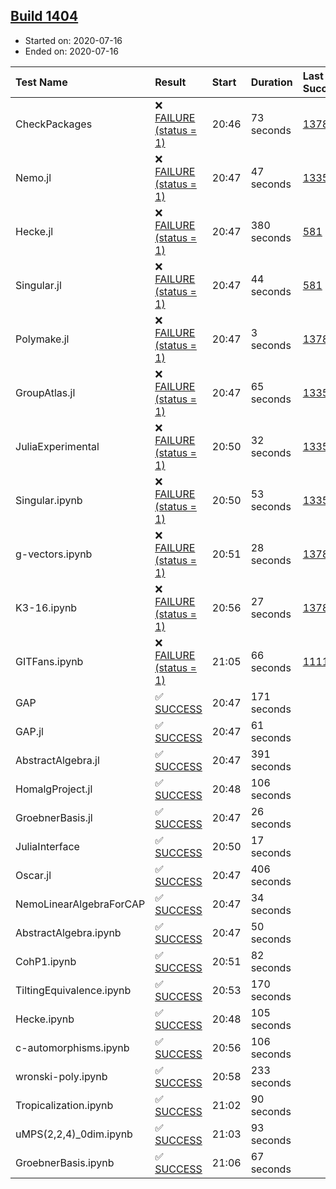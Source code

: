 ## [Build 1404](https://oscarci.mathematik.uni-kl.de/job/oscar-julia-1.4/1404/)

* Started on: 2020-07-16
* Ended on: 2020-07-16

| Test Name    | Result | Start | Duration | Last Success | First Failure |
|:-------------|:-------|:------|:---------|:-------------|:--------------|
| CheckPackages | ❌ [FAILURE (status = 1)](https://oscarci.mathematik.uni-kl.de/job/oscar-julia-1.4/1404/artifact/logs/build-1404/CheckPackages.log) | 20:46 | 73 seconds | [1378](https://oscarci.mathematik.uni-kl.de/job/oscar-julia-1.4/1378/) | [1379](https://oscarci.mathematik.uni-kl.de/job/oscar-julia-1.4/1379/) |
| Nemo.jl | ❌ [FAILURE (status = 1)](https://oscarci.mathematik.uni-kl.de/job/oscar-julia-1.4/1404/artifact/logs/build-1404/Nemo.jl.log) | 20:47 | 47 seconds | [1335](https://oscarci.mathematik.uni-kl.de/job/oscar-julia-1.4/1335/) | [1336](https://oscarci.mathematik.uni-kl.de/job/oscar-julia-1.4/1336/) |
| Hecke.jl | ❌ [FAILURE (status = 1)](https://oscarci.mathematik.uni-kl.de/job/oscar-julia-1.4/1404/artifact/logs/build-1404/Hecke.jl.log) | 20:47 | 380 seconds | [581](https://oscarci.mathematik.uni-kl.de/job/oscar-julia-1.4/581/) | [582](https://oscarci.mathematik.uni-kl.de/job/oscar-julia-1.4/582/) |
| Singular.jl | ❌ [FAILURE (status = 1)](https://oscarci.mathematik.uni-kl.de/job/oscar-julia-1.4/1404/artifact/logs/build-1404/Singular.jl.log) | 20:47 | 44 seconds | [581](https://oscarci.mathematik.uni-kl.de/job/oscar-julia-1.4/581/) | [582](https://oscarci.mathematik.uni-kl.de/job/oscar-julia-1.4/582/) |
| Polymake.jl | ❌ [FAILURE (status = 1)](https://oscarci.mathematik.uni-kl.de/job/oscar-julia-1.4/1404/artifact/logs/build-1404/Polymake.jl.log) | 20:47 | 3 seconds | [1378](https://oscarci.mathematik.uni-kl.de/job/oscar-julia-1.4/1378/) | [1379](https://oscarci.mathematik.uni-kl.de/job/oscar-julia-1.4/1379/) |
| GroupAtlas.jl | ❌ [FAILURE (status = 1)](https://oscarci.mathematik.uni-kl.de/job/oscar-julia-1.4/1404/artifact/logs/build-1404/GroupAtlas.jl.log) | 20:47 | 65 seconds | [1335](https://oscarci.mathematik.uni-kl.de/job/oscar-julia-1.4/1335/) | [1336](https://oscarci.mathematik.uni-kl.de/job/oscar-julia-1.4/1336/) |
| JuliaExperimental | ❌ [FAILURE (status = 1)](https://oscarci.mathematik.uni-kl.de/job/oscar-julia-1.4/1404/artifact/logs/build-1404/JuliaExperimental.log) | 20:50 | 32 seconds | [1335](https://oscarci.mathematik.uni-kl.de/job/oscar-julia-1.4/1335/) | [1336](https://oscarci.mathematik.uni-kl.de/job/oscar-julia-1.4/1336/) |
| Singular.ipynb | ❌ [FAILURE (status = 1)](https://oscarci.mathematik.uni-kl.de/job/oscar-julia-1.4/1404/artifact/logs/build-1404/Singular.ipynb.log) | 20:50 | 53 seconds | [1335](https://oscarci.mathematik.uni-kl.de/job/oscar-julia-1.4/1335/) | [1336](https://oscarci.mathematik.uni-kl.de/job/oscar-julia-1.4/1336/) |
| g-vectors.ipynb | ❌ [FAILURE (status = 1)](https://oscarci.mathematik.uni-kl.de/job/oscar-julia-1.4/1404/artifact/logs/build-1404/g-vectors.ipynb.log) | 20:51 | 28 seconds | [1378](https://oscarci.mathematik.uni-kl.de/job/oscar-julia-1.4/1378/) | [1379](https://oscarci.mathematik.uni-kl.de/job/oscar-julia-1.4/1379/) |
| K3-16.ipynb | ❌ [FAILURE (status = 1)](https://oscarci.mathematik.uni-kl.de/job/oscar-julia-1.4/1404/artifact/logs/build-1404/K3-16.ipynb.log) | 20:56 | 27 seconds | [1378](https://oscarci.mathematik.uni-kl.de/job/oscar-julia-1.4/1378/) | [1379](https://oscarci.mathematik.uni-kl.de/job/oscar-julia-1.4/1379/) |
| GITFans.ipynb | ❌ [FAILURE (status = 1)](https://oscarci.mathematik.uni-kl.de/job/oscar-julia-1.4/1404/artifact/logs/build-1404/GITFans.ipynb.log) | 21:05 | 66 seconds | [1111](https://oscarci.mathematik.uni-kl.de/job/oscar-julia-1.4/1111/) | [1112](https://oscarci.mathematik.uni-kl.de/job/oscar-julia-1.4/1112/) |
| GAP | ✅ [SUCCESS](https://oscarci.mathematik.uni-kl.de/job/oscar-julia-1.4/1404/artifact/logs/build-1404/GAP.log) | 20:47 | 171 seconds |  |  |
| GAP.jl | ✅ [SUCCESS](https://oscarci.mathematik.uni-kl.de/job/oscar-julia-1.4/1404/artifact/logs/build-1404/GAP.jl.log) | 20:47 | 61 seconds |  |  |
| AbstractAlgebra.jl | ✅ [SUCCESS](https://oscarci.mathematik.uni-kl.de/job/oscar-julia-1.4/1404/artifact/logs/build-1404/AbstractAlgebra.jl.log) | 20:47 | 391 seconds |  |  |
| HomalgProject.jl | ✅ [SUCCESS](https://oscarci.mathematik.uni-kl.de/job/oscar-julia-1.4/1404/artifact/logs/build-1404/HomalgProject.jl.log) | 20:48 | 106 seconds |  |  |
| GroebnerBasis.jl | ✅ [SUCCESS](https://oscarci.mathematik.uni-kl.de/job/oscar-julia-1.4/1404/artifact/logs/build-1404/GroebnerBasis.jl.log) | 20:47 | 26 seconds |  |  |
| JuliaInterface | ✅ [SUCCESS](https://oscarci.mathematik.uni-kl.de/job/oscar-julia-1.4/1404/artifact/logs/build-1404/JuliaInterface.log) | 20:50 | 17 seconds |  |  |
| Oscar.jl | ✅ [SUCCESS](https://oscarci.mathematik.uni-kl.de/job/oscar-julia-1.4/1404/artifact/logs/build-1404/Oscar.jl.log) | 20:47 | 406 seconds |  |  |
| NemoLinearAlgebraForCAP | ✅ [SUCCESS](https://oscarci.mathematik.uni-kl.de/job/oscar-julia-1.4/1404/artifact/logs/build-1404/NemoLinearAlgebraForCAP.log) | 20:47 | 34 seconds |  |  |
| AbstractAlgebra.ipynb | ✅ [SUCCESS](https://oscarci.mathematik.uni-kl.de/job/oscar-julia-1.4/1404/artifact/logs/build-1404/AbstractAlgebra.ipynb.log) | 20:47 | 50 seconds |  |  |
| CohP1.ipynb | ✅ [SUCCESS](https://oscarci.mathematik.uni-kl.de/job/oscar-julia-1.4/1404/artifact/logs/build-1404/CohP1.ipynb.log) | 20:51 | 82 seconds |  |  |
| TiltingEquivalence.ipynb | ✅ [SUCCESS](https://oscarci.mathematik.uni-kl.de/job/oscar-julia-1.4/1404/artifact/logs/build-1404/TiltingEquivalence.ipynb.log) | 20:53 | 170 seconds |  |  |
| Hecke.ipynb | ✅ [SUCCESS](https://oscarci.mathematik.uni-kl.de/job/oscar-julia-1.4/1404/artifact/logs/build-1404/Hecke.ipynb.log) | 20:48 | 105 seconds |  |  |
| c-automorphisms.ipynb | ✅ [SUCCESS](https://oscarci.mathematik.uni-kl.de/job/oscar-julia-1.4/1404/artifact/logs/build-1404/c-automorphisms.ipynb.log) | 20:56 | 106 seconds |  |  |
| wronski-poly.ipynb | ✅ [SUCCESS](https://oscarci.mathematik.uni-kl.de/job/oscar-julia-1.4/1404/artifact/logs/build-1404/wronski-poly.ipynb.log) | 20:58 | 233 seconds |  |  |
| Tropicalization.ipynb | ✅ [SUCCESS](https://oscarci.mathematik.uni-kl.de/job/oscar-julia-1.4/1404/artifact/logs/build-1404/Tropicalization.ipynb.log) | 21:02 | 90 seconds |  |  |
| uMPS(2,2,4)_0dim.ipynb | ✅ [SUCCESS](https://oscarci.mathematik.uni-kl.de/job/oscar-julia-1.4/1404/artifact/logs/build-1404/uMPS-2-2-4-_0dim.ipynb.log) | 21:03 | 93 seconds |  |  |
| GroebnerBasis.ipynb | ✅ [SUCCESS](https://oscarci.mathematik.uni-kl.de/job/oscar-julia-1.4/1404/artifact/logs/build-1404/GroebnerBasis.ipynb.log) | 21:06 | 67 seconds |  |  |

